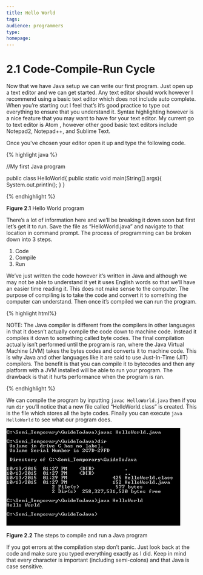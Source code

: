 ```yaml
---
title: Hello World
tags:
audience: programmers
type:
homepage:
---
```

# 2.1 Code-Compile-Run Cycle

Now that we have Java setup we can write our first program. Just open up a text editor and we can get started. Any text editor should work however I recommend using a basic text editor which does not include auto complete. When you’re starting out I feel that’s it’s good practice to type out everything to ensure that you understand it. Syntax highlighting however is a nice feature that you may want to have for your text editor. My current go to text editor is Atom , however other good basic text editors include Notepad2, Notepad++, and Sublime Text.

Once you've chosen your editor open it up and type the following code.

{% highlight java %}

//My first Java program

public class HelloWorld{
  public static void main(String[] args){
    System.out.println();
  }
}

{% endhighlight %}

**Figure 2.1** Hello World program

There’s a lot of information here and we’ll be breaking it down soon but first let’s get it to run. Save the file as “HelloWorld.java” and navigate to that location in command prompt.
The process of programming can be broken down into 3 steps.

1.	Code
2.	Compile
3.	Run

We’ve just written the code however it’s written in Java and although we may not be able to understand it yet it uses English words so that we’ll have an easier time reading it. This does not make sense to the computer. The purpose of compiling is to take the code and convert it to something the computer can understand. Then once it’s compiled we can run the program.

{% highlight html%}

NOTE: The Java compiler is different from the compilers in other languages in that it doesn’t actually compile the code down to machine code. Instead it compiles it down to something called byte codes. The final compilation actually isn’t performed until the program is ran, where the Java Virtual Machine (JVM) takes the bytes codes and converts it to machine code. This is why Java and other languages like it are said to use Just-In-Time (JIT) compilers. The benefit is that you can compile it to bytecodes and then any platform with a JVM installed will be able to run your program. The drawback is that it hurts performance when the program is ran.

{% endhighlight %}

We can compile the program by inputting `javac HelloWorld.java` then if you run `dir` you’ll notice that a new file called “HelloWorld.class” is created. This is the file which stores all the byte codes. Finally you can execute `java HelloWorld` to see what our program does.

 ![](img/2a_CompileRun.png)

**Figure 2.2** The steps to compile and run a Java program

If you got errors at the compilation step don’t panic. Just look back at the code and make sure you typed everything exactly as I did. Keep in mind that every character is important (including semi-colons) and that Java is case sensitive.
